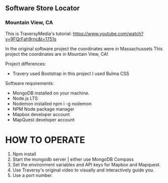 

## Software Store Locator
### Mountain View, CA
This is TraversyMedia's tutorial:
     https://www.youtube.com/watch?v=9FQrFah9rnc&t=1751s

In the original software project the coordinates were in Massachussets 
This project the coordinates are in Mountain View, CA!

Project differences:

-  Travery used Bootstrap in this project I used Bulma CSS

Software requirements:

-  MongoDB installed on your machine.
-  Node.js LTS
-  Nodemon installed npm i -g nodemon
-  NPM Node package manager
-  Mapbox developer account
-  MapQuest developer account

# HOW TO OPERATE 

1. Npm install
2. Start the mongodb server | either use MongoDB Compass
3. Set the environment variables and API keys for Mapbox and Mapquest.
4. Use Traversy's original video to visually and interactively guide you.
5. Use a port number.